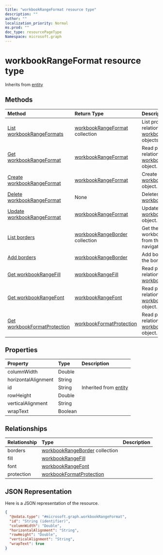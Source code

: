 ```yaml
---
title: "workbookRangeFormat resource type"
description: ""
author: ""
localization_priority: Normal
ms.prod: ""
doc_type: resourcePageType
Namespace: microsoft.graph
---
```



# workbookRangeFormat resource type




Inherits from [entity](../resources/entity.md)

## Methods
|Method|Return Type|Description|
|:---|:---|:---|
|[List workbookRangeFormats](../api/workbookrangeformat-list.md)|[workbookRangeFormat](../resources/workbookRangeFormat.md) collection|List properties and relationships of the [workbookRangeFormat](../resources/workbookrangeformat.md) objects.|
|[Get workbookRangeFormat](../api/workbookrangeformat-get.md)|[workbookRangeFormat](../resources/workbookRangeFormat.md)|Read properties and relationships of the [workbookRangeFormat](../resources/workbookrangeformat.md) object.|
|[Create workbookRangeFormat](../api/workbookrangeformat-create.md)|[workbookRangeFormat](../resources/workbookRangeFormat.md)|Create a new [workbookRangeFormat](../resources/workbookrangeformat.md) object.|
|[Delete workbookRangeFormat](../api/workbookrangeformat-delete.md)|None|Deletes a [workbookRangeFormat](../resources/workbookrangeformat.md).|
|[Update workbookRangeFormat](../api/workbookrangeformat-update.md)|[workbookRangeFormat](../resources/workbookRangeFormat.md)|Update the properties of a [workbookRangeFormat](../resources/workbookrangeformat.md) object.|
|[List borders](../api/workbookrangeformat-list-borders.md)|[workbookRangeBorder](../resources/workbookRangeBorder.md) collection|Get the workbookRangeBorders from the borders navigation property.|
|[Add borders](../api/workbookrangeformat-post-borders.md)|[workbookRangeBorder](../resources/workbookRangeBorder.md)|Add borders by posting to the borders collection.|
|[Get workbookRangeFill](../api/workbookrangefill-get.md)|[workbookRangeFill](../resources/workbookRangeFill.md)|Read properties and relationships of the [workbookRangeFill](../resources/workbookrangefill.md) object.|
|[Get workbookRangeFont](../api/workbookrangefont-get.md)|[workbookRangeFont](../resources/workbookRangeFont.md)|Read properties and relationships of the [workbookRangeFont](../resources/workbookrangefont.md) object.|
|[Get workbookFormatProtection](../api/workbookformatprotection-get.md)|[workbookFormatProtection](../resources/workbookFormatProtection.md)|Read properties and relationships of the [workbookFormatProtection](../resources/workbookformatprotection.md) object.|

## Properties
|Property|Type|Description|
|:---|:---|:---|
|columnWidth|Double||
|horizontalAlignment|String||
|id|String| Inherited from [entity](../resources/entity.md)|
|rowHeight|Double||
|verticalAlignment|String||
|wrapText|Boolean||

## Relationships
|Relationship|Type|Description|
|:---|:---|:---|
|borders|[workbookRangeBorder](../resources/workbookRangeBorder.md) collection||
|fill|[workbookRangeFill](../resources/workbookRangeFill.md)||
|font|[workbookRangeFont](../resources/workbookRangeFont.md)||
|protection|[workbookFormatProtection](../resources/workbookFormatProtection.md)||

## JSON Representation
Here is a JSON representation of the resource.
<!-- {
  "blockType": "resource",
  "keyProperty": "id",
  "@odata.type": "microsoft.graph.workbookRangeFormat",
  "baseType": "microsoft.graph.entity",
  "openType": false
}
-->
``` json
{
  "@odata.type": "#microsoft.graph.workbookRangeFormat",
  "id": "String (identifier)",
  "columnWidth": "Double",
  "horizontalAlignment": "String",
  "rowHeight": "Double",
  "verticalAlignment": "String",
  "wrapText": true
}
```

